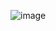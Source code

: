 <!--
**kuruxxii/kuruxxii** is a ✨ _special_ ✨ repository because its `README.md` (this file) appears on your GitHub profile.
-->
![image](https://gfycat.com/carelesspitifulindianskimmer)
